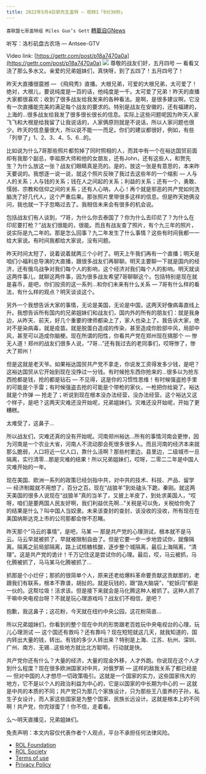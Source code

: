 ```yaml
---
title: 2022年5月4日郭先生盖特 — 视频1「9分36秒」
---
```

`喜联盟七哥盖特组 Miles Guo’s Gett` [轉載自GNews](https://gnews.org/zh-hans/2470975/)

听写：洛杉矶盘古农场 — Antsee-GTV
 
Video link: [https://gettr.com/post/p18a7470a0a](https://gettr.com/post/p18a7470a0a)
 ![](https://assets.gnews.org/wp-content/uploads/2022/05/0BD75140-75C0-4B51-A544-524343ED5D7F.jpeg) 
尊敬的战友们好，五月四号 — 看看又浇了那么多水又。亲爱的兄弟姐妹们，真快呀，到了五四了！五月四号了！
 
昨天大直播很震撼 — 《飛飛秀》直播。大根兄弟，可爱的大根兄弟，太可爱了！绝对，大根儿，要说纯度是一百的话，他纯度是一千。太可爱了兄弟！昨天的直播大家都很喜欢；收到了很多战友给我发来的各种看法。是啊，是很多建议啊，它没有一次直播能完美的满足每个战友的要求的。特别是战友在安徽的，还有福建的，上海的…很多战友给我发了很多很长很长的信息。实际上这些问题呢因为昨天人家飞飞和大根是给我留了让我说话的，人家俩原则就是不说话，所以人家问题也很少。昨天的信息量很大，所以说不能一一而足。你们的建议都很好，例如，有些「列举了」1、2、3、4、5、6…的。
 
比如说为什么7哥那些照片都剪掉了同时照相的人，而其中有一个在裕达国贸前面却有我那个副总，李祖原大师和他的女朋友，还有John，还有这些人，和贺先生？为什么放这一张？战友们眼睛真是亮的。是的，放这一张是有意思的，本来昨天要说的。我想逐一说一说，就这个照片反映了我过去这些年的一个缩影 — 人与人的关系；人与钱的关系；钱在人之间起的关系；利益的关系；还有一个，勇敢、懦弱、宗教和信仰之间的关系；还有人心呐，人心！再个就是邪恶的共产党如何洗脑洗了好几代人，这个严重后果。那张照片里带很多这样的信息。但是昨天她俩没问，我也就一下子忽略过去了。我相信未来会有很多的机会说。
 
包括战友们有人谈到，“7哥，为什么你去泰国了？你为什么去印尼了？为什么在印尼要打枪？”战友们很能的，很能。而且有战友查了照片，有个九三年的照片，说实际是九二年的。那是怎么回事？九二年发生了什么事情？这些有时间我都一一给大家说。有时间我都给大家说，没有问题。
 
昨天时间太短了，说着说着就两三个小时了。明天上午我们再有一个直播；明天是咱们小福利总导演的大直播，跟很多战友们再聊聊。明天主要聊一下就是国内的经济，还有俄乌战争对我们每个人的影响，这个经济对我们每个人的影响。明天就谈这两件事儿，就聊这两件事，因为很多战友希望7哥聊聊这个。包括特别是现在就是喜币，是吧，你们投资的这一系列…和你们未来有什么关系 — 7哥有什么样的看法，有什么样的观点？明天谈谈这个。
 
另外一个我想告诉大家的事情，无论是美国，无论是中国，这两天好像病毒直线上升。我想告诉所有国内的兄弟姐妹们和战友们，国内外的所有的朋友们：就是我身边，从昨天、前天，好几个重要的律师都染上了，家人也染上了。我告诉大家，绝对不是染病毒，就是疫苗。就是脱蛋白造成的传染，甚至造成你脸部中风，局部中风，甚至可以造成你脑梗。现在所谓的阳性，你看共产党在郑州现在搞那个 — 惨无人道！郑州的战友们很多人说，“7哥…”还有我过去的老同事们，哎呀惨了，惨大了郑州！
 
但是这就是老天爷。如果裕达国贸共产党不拿走，你说发工资得发多少钱，是吧？这裕达国贸从它开始到现在没挣过一分钱。有时候抢东西你抢来的…很多以为抢东西抢都是钱，抢的都是钻石 — 不见得，这是你的习惯性思维！有时候强盗抢手里的可能是个手雷；有时候强盗去抢的可能是个带枪的家伙，一枪把你给毙了。裕达就是个炸弹 — 抢走了；听说到现在根本没办法经营，没办法经营。这个裕达又这个样子，是吧？这两天灾难还没开始呢，兄弟姐妹们。灾难还没开始呢，开始了更糟糕。
 
太难受了，这鼻子…
 
所以战友们，灾难还真的没有开始呢。河南郑州裕达…所有的事情河南会更惨，因为河南是一个农业大省，河南人不流动那会死很多很多人。而且河南的经济本来就那么脆弱，人口将近一亿人口，靠什么活啊？那些村里边，县里边，二级城市一旦隔离，实行清零…那是灾难的结果！所以兄弟姐妹们，哎呀，二零二二年是中国人灾难开始的一年。
 
现在美国、欧洲一系列的政策已经剑指中共，对中共的技术、科技、产品、留学 — 经济制裁就不用想了，百分之百。现在“战狼羊”到处磕头下跪，秦刚。就这两天美国的很多人说现在“战狼羊”真的当羊了，又披上羊皮了，到处求美国人，“哎呀，咱们是要两国人民友好啊，我们利益优先啊…”关税是可以免，关税给你免了的结果是什么？叫中国人当奴隶。未来该查封的查封，该没收的没收，所有现在在美国纳斯达克上市的公司那都会惨不忍睹。
 
昨天那个“马云的事情”，是吧，马某 — 那是共产党的心理测试，根本就不是马云。马云早就被抓了，早就被限制自由了。但是它要一步一步地尝试你，就像隔离。隔离之前局部隔离，路上试核糖核酸，逐步整个城隔离，最后上海隔离，“清理”。这是共产党的诡计！千万记住这是尝试你的心理。最后，哎，马云被抓，马化腾被抓了，马马某马化腾被抓了…
 
抓那是个小烂仔；那抓的很简单个人，原来还老给爆料革命要贡献这贡献那的，老跟我们有联系，根本不靠谱，胡扯的。就是玩钱的，跟“路大脑袋”，“蛇妖闫”都是一伙的。这帮垃圾！活求该。但是接下来就会是马化腾这种人被抓了。这种人抓了干嘛中央电视台呀？不就是玩心理游戏吗？战友们不相信，是吧？
 
抱歉，我这鼻子；这花粉，今天就在纽约中央公园，这花粉简直…
 
所以兄弟姐妹们，你看到的整个现在中共的形势跟老百姓玩中央电视台的心理，玩儿心理测试 — 这个国还有救吗？还有靠吗？现在短短就这几天，就我知道的，国内转出大量的钱，转出。有钱的多少人转出来？特别是上海、江苏、杭州、深圳、广州、南方、无锡…这些地方就比北方聪明，行动就是快。
 
共产党你还有什么？大量的经济，大量的现金外移，人才外跑。你说现在这个人才到什么程度？现在很多欧洲国家对中共，对俄罗斯 — 这样的敌我关系了都已经是 — 但对中国的人才想尽一切政策吸引。这就是一个国家的实力，这些国家伟大的地方，它不是以个人的政治利益为中心的，它是以国家的中长期为中心的 — 这就是中共的本质的不同；共产党只为那几个家族设计，只为那些王八蛋养的子孙，私生子女设计，而人家这些国家是为整个国家、民族长远设计。这就是根本上的不同啊！共产党，你完球蛋了！你不信，走着看。
 
么～明天直播见，兄弟姐妹们。

免责声明：本文内容仅代表作者个人观点，平台不承担任何法律风险。
  
- [ROL Foundation](https://rolfoundation.org/)
- [ROL Society](https://rolsociety.org/)
- [Terms of use](https://gnews.org/terms-of-use-3/)
- [Privacy Policy](https://gnews.org/privacy-policy/)
